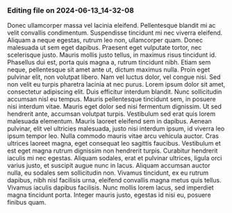 

### Editing file on 2024-06-13_14-32-08

Donec ullamcorper massa vel lacinia eleifend. Pellentesque blandit mi ac velit convallis condimentum. Suspendisse tincidunt mi nec viverra eleifend. Aliquam a neque egestas, rutrum leo non, ullamcorper quam. Donec malesuada ut sem eget dapibus. Praesent eget vulputate tortor, nec scelerisque justo. Mauris mollis justo tellus, in maximus risus tincidunt id. Phasellus dui est, porta quis magna a, rutrum tincidunt nibh. Etiam sem neque, pellentesque sit amet ante ut, dictum maximus nulla. Proin eget pulvinar elit, non volutpat libero. Nam vel luctus dolor, vel congue nisi. Sed non velit eu turpis pharetra lacinia at nec purus. Lorem ipsum dolor sit amet, consectetur adipiscing elit. Duis efficitur interdum blandit.
Nunc sollicitudin accumsan nisl eu tempus. Mauris pellentesque tincidunt sem, in posuere nisi interdum vitae. Mauris eget dolor sed nisi fermentum dignissim. Ut sed hendrerit ante, accumsan volutpat turpis. Vestibulum sed erat quis lorem malesuada elementum. Mauris laoreet eleifend sem in dapibus. Aenean pulvinar, elit vel ultricies malesuada, justo nisi interdum ipsum, id viverra leo ipsum tempor leo. Nulla commodo mauris vitae arcu vehicula auctor. Cras ultrices laoreet magna, eget consequat leo sagittis faucibus.
Vestibulum et est eget magna rutrum dignissim non hendrerit turpis. Curabitur hendrerit iaculis mi nec egestas. Aliquam sodales, erat et pulvinar ultrices, ligula orci varius justo, et suscipit augue nunc in lacus. Aliquam accumsan auctor nulla, eu sodales sem sollicitudin non. Vivamus tincidunt, ex eu rutrum dapibus, nibh nisl facilisis urna, eleifend convallis magna metus quis tellus. Vivamus iaculis dapibus facilisis. Nunc mollis lorem lacus, sed imperdiet magna tincidunt porta. Integer mauris justo, egestas id nisi eu, posuere finibus quam.


